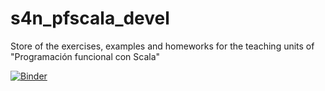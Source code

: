 # s4n_pfscala_devel
Store of the exercises, examples and homeworks for the teaching units of "Programación funcional con Scala"

[![Binder](https://mybinder.org/badge_logo.svg)](https://mybinder.org/v2/gh/juancardonas4n/s4n_pfscala_devel/tree/master/modulo_01/master)
